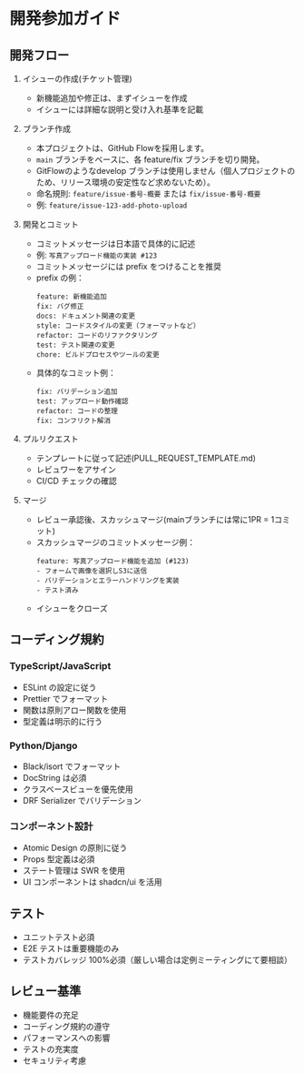 # 開発参加ガイド

## 開発フロー

1. イシューの作成(チケット管理)

   - 新機能追加や修正は、まずイシューを作成
   - イシューには詳細な説明と受け入れ基準を記載

2. ブランチ作成

   - 本プロジェクトは、GitHub Flowを採用します。
   - `main` ブランチをベースに、各 feature/fix ブランチを切り開発。
   - GitFlowのようなdevelop ブランチは使用しません（個人プロジェクトのため、リリース環境の安定性など求めないため）。
   - 命名規則: `feature/issue-番号-概要` または `fix/issue-番号-概要`
   - 例: `feature/issue-123-add-photo-upload`

3. 開発とコミット

   - コミットメッセージは日本語で具体的に記述
   - 例: `写真アップロード機能の実装 #123`
   - コミットメッセージには prefix をつけることを推奨
   - prefix の例：
     ```
     feature: 新機能追加
     fix: バグ修正
     docs: ドキュメント関連の変更
     style: コードスタイルの変更（フォーマットなど）
     refactor: コードのリファクタリング
     test: テスト関連の変更
     chore: ビルドプロセスやツールの変更
     ```
   - 具体的なコミット例：
     ```
     fix: バリデーション追加
     test: アップロード動作確認
     refactor: コードの整理
     fix: コンフリクト解消
     ```

4. プルリクエスト

   - テンプレートに従って記述(PULL_REQUEST_TEMPLATE.md)
   - レビュワーをアサイン
   - CI/CD チェックの確認

5. マージ
   - レビュー承認後、スカッシュマージ(mainブランチには常に1PR = 1コミット)
   - スカッシュマージのコミットメッセージ例：
     ```
     feature: 写真アップロード機能を追加 (#123)
     - フォームで画像を選択しS3に送信
     - バリデーションとエラーハンドリングを実装
     - テスト済み
     ```
   - イシューをクローズ

## コーディング規約

### TypeScript/JavaScript

- ESLint の設定に従う
- Prettier でフォーマット
- 関数は原則アロー関数を使用
- 型定義は明示的に行う

### Python/Django

- Black/isort でフォーマット
- DocString は必須
- クラスベースビューを優先使用
- DRF Serializer でバリデーション

### コンポーネント設計

- Atomic Design の原則に従う
- Props 型定義は必須
- ステート管理は SWR を使用
- UI コンポーネントは shadcn/ui を活用

## テスト

- ユニットテスト必須
- E2E テストは重要機能のみ
- テストカバレッジ 100%必須（厳しい場合は定例ミーティングにて要相談）

## レビュー基準

- 機能要件の充足
- コーディング規約の遵守
- パフォーマンスへの影響
- テストの充実度
- セキュリティ考慮
